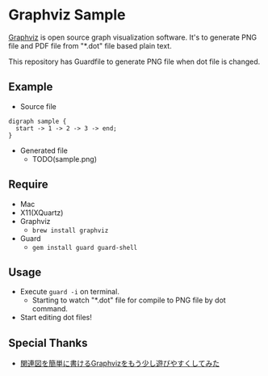 Graphviz Sample
===============

[Graphviz](http://www.graphviz.org/) is open source graph visualization software.
It's to generate PNG file and PDF file from "*.dot" file based plain text.

This repository has Guardfile to generate PNG file when dot file is changed.


## Example

- Source file
```
digraph sample {
  start -> 1 -> 2 -> 3 -> end;
}
```

- Generated file
  - TODO(sample.png)

## Require

- Mac
- X11(XQuartz)
- Graphviz
  - ```brew install graphviz```
- Guard
  - ```gem install guard guard-shell```

## Usage

- Execute ```guard -i``` on terminal.
  - Starting to watch "*.dot" file for compile to PNG file by dot command.
- Start editing dot files!

## Special Thanks
- [関連図を簡単に書けるGraphvizをもう少し遊びやすくしてみた](http://blog.mah-lab.com/2014/01/20/graphviz/)

